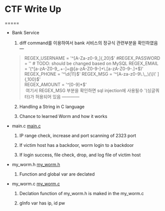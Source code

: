 # CTF Write Up
=====

- Bank Service
	1. diff command를 이용하여서 bank 서비스의 정규식 관련부분을 확인하였음
 —

  > REGEX_USERNAME = '^[A-Za-z0-9_]{,20}$'  
  > #REGEX_PASSWORD = '' # TODO: should be changed based on MySQL  
  > REGEX_EMAIL = '(^[a-zA-Z0-9_.+-]+@[a-zA-Z0-9-]+\.[a-zA-Z0-9-.]+$)'  
  > REGEX_PHONE = '^\d{11}$'  
  > REGEX_MSG = '^[A-za-z0-9\.\,_\(\)\' ]{,100}$'  
  > REGEX_AMOUNT = '^[0-9]*$'  
  여기서 REGEX_MSG 부분을 확인하면 sql injection에 사용될수 '(싱글쿼터)가 허용되어 있음
  ————
  

	2. Handling a String in C language 

	3. Chance to learned Worm and how it works

- main.c [main.c](src/main.c)

	1. IP range check, increase and port scanning of 2323 port 

	2. If victim host has a backdoor, worm login to a backdoor

	3. If login success, file check, drop, and log file of victim host


- my_worm.h [my_worm.h](src/my_worm.h)

	1. Function and global var are declated


- my_worm.c [my_worm.c](src/my_worm.c)

	1. Declation function of my_worm.h is maked in the my_worm.c

	2. gInfo var has ip, id pw 
